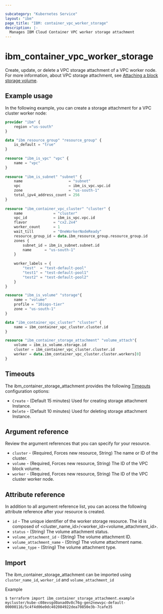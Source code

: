 ```yaml
---

subcategory: "Kubernetes Service"
layout: "ibm"
page_title: "IBM: container_vpc_worker_storage"
description: |-
  Manages IBM Cloud Container VPC worker storage attachment
---
```


# ibm_container_vpc_worker_storage

Create, update, or delete a VPC storage attachment of a VPC worker node. For more information, about VPC storage attachment, see [Attaching a block storage volume](https://cloud.ibm.com/docs/vpc?topic=vpc-attaching-block-storage&interface=ui).


## Example usage

In the following example, you can create a storage attachment for a VPC cluster worker node:

```terraform
provider "ibm" {
	region ="us-south"
}	

data "ibm_resource_group" "resource_group" {
	is_default = "true"
}
		
resource "ibm_is_vpc" "vpc" {
	name = "vpc"
}
		
resource "ibm_is_subnet" "subnet" {
	name                     = "subnet"
	vpc                      = ibm_is_vpc.vpc.id
	zone                     = "us-south-1"
	total_ipv4_address_count = 256
}
		
resource "ibm_container_vpc_cluster" "cluster" {
	name              = "cluster"
	vpc_id            = ibm_is_vpc.vpc.id
	flavor            = "cx2.2x4"
	worker_count      = 1
	wait_till         = "OneWorkerNodeReady"
	resource_group_id = data.ibm_resource_group.resource_group.id
	zones {
		subnet_id = ibm_is_subnet.subnet.id
		name      = "us-south-1"
	}
			
    worker_labels = {
	    "test"  = "test-default-pool"
		"test1" = "test-default-pool1"
		"test2" = "test-default-pool2"
	}			
}

resource "ibm_is_volume" "storage"{
	name = "volume"
	profile = "10iops-tier"
	zone = "us-south-1"
}

data "ibm_container_vpc_cluster" "cluster" {
	name = ibm_container_vpc_cluster.cluster.id
}

resource "ibm_container_storage_attachment" "volume_attach"{
	volume = ibm_is_volume.storage.id
	cluster = ibm_container_vpc_cluster.cluster.id
	worker = data.ibm_container_vpc_cluster.cluster.workers[0]
}
```

## Timeouts

The ibm_container_storage_attachment provides the following [Timeouts](https://www.terraform.io/docs/configuration/resources.html#timeouts) configuration options:

* `Create` - (Default 15 minutes) Used for creating storage attachment Instance.
* `Delete` - (Default 10 minutes) Used for deleting storage attachment Instance.


## Argument reference

Review the argument references that you can specify for your resource.

* `cluster` - (Required, Forces new resource, String) The name or ID of the cluster.
* `volume` - (Required, Forces new resource, String) The ID of the VPC block volume.
* `worker` - (Required, Forces new resource, String) The ID of the VPC cluster worker node.


## Attribute reference

In addition to all argument reference list, you can access the following attribute reference after your resource is created.

* `id` - The unique identifier of the worker storage resource. The id is composed of <cluster_name_id>/<worker_id><volume_attachment_id>.
* `status` - (String) The volume attachment status.
* `volume_attachment_id` - (String) The volume attachment ID.
* `volume_attachment_name` - (String) The volume attachment name.
* `volume_type` - (String) The volume attachment type.

## Import

The ibm_container_storage_attachment can be imported using `cluster_name_id`, `worker_id` and `volume_attachment_id`

Example

```
$ terraform import ibm_container_storage_attachment.example mycluster/kube-c08evsgd0anad0v8c76g-gen2newvpc-default-00000116/5c4f4d06e0dc402084922dea70850e3b-7cafe35
```